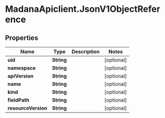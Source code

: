 # MadanaApiclient.JsonV1ObjectReference

## Properties

Name | Type | Description | Notes
------------ | ------------- | ------------- | -------------
**uid** | **String** |  | [optional] 
**namespace** | **String** |  | [optional] 
**apiVersion** | **String** |  | [optional] 
**name** | **String** |  | [optional] 
**kind** | **String** |  | [optional] 
**fieldPath** | **String** |  | [optional] 
**resourceVersion** | **String** |  | [optional] 


